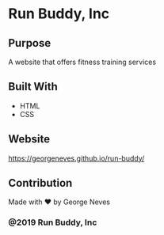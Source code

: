 # Run Buddy, Inc


## Purpose
A website that offers fitness training services

## Built With
* HTML
* CSS

## Website
https://georgeneves.github.io/run-buddy/

## Contribution
Made with ❤️ by George Neves

### @2019 Run Buddy, Inc
